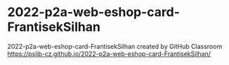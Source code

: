 # 2022-p2a-web-eshop-card-FrantisekSilhan
2022-p2a-web-eshop-card-FrantisekSilhan created by GitHub Classroom
https://pslib-cz.github.io/2022-p2a-web-eshop-card-FrantisekSilhan/
